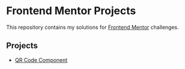 # Frontend Mentor Projects

This repository contains my solutions for [Frontend Mentor](https://www.frontendmentor.io) challenges.

## Projects
- [QR Code Component](./qr-code-component)